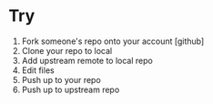 # Try

1. Fork someone's repo onto your account [github]
2. Clone your repo to local
3. Add upstream remote to local repo
4. Edit files
5. Push up to your repo
6. Push up to upstream repo